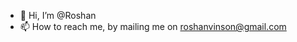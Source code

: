 - 👋 Hi, I’m @Roshan
- 📫 How to reach me, by mailing me on roshanvinson@gmail.com

<!---
Roshano2/Roshano2 is a ✨ special ✨ repository because its `README.md` (this file) appears on your GitHub profile.
You can click the Preview link to take a look at your changes.
--->
